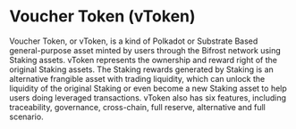 # Voucher Token (vToken)

Voucher Token, or vToken, is a kind of Polkadot or Substrate Based general-purpose asset minted by users through the Bifrost network using Staking assets. vToken represents the ownership and reward right of the original Staking assets. The Staking rewards generated by Staking is an alternative frangible asset with trading liquidity, which can unlock the liquidity of the original Staking or even become a new Staking asset to help users doing leveraged transactions. vToken also has six features, including traceability, governance, cross-chain, full reserve, alternative and full scenario.